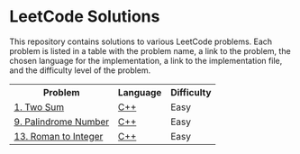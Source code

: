 <h1>LeetCode Solutions</h1>

<p>This repository contains solutions to various LeetCode problems. Each problem is listed in a table with the problem name, a link to the problem, the chosen language for the implementation, a link to the implementation file, and the difficulty level of the problem.</p>

<table>
  <tr>
    <th>Problem</th>
    <th>Language</th>
    <th>Difficulty</th>
  </tr>
  <tr>
    <td><a href="https://leetcode.com/problems/two-sum/">1. Two Sum</a></td>
    <td><a href="./algorithm/cpp/two_sum.cc">C++</a></td>
    <td>Easy</td>
  </tr>
  <td><a href="https://leetcode.com/problems/palindrome-number/">9. Palindrome Number
</a></td>
    <td><a href="./algorithm/cpp/palindrome_number.cc">C++</a></td>
    <td>Easy</td>
  </tr>
  <tr>
    <td><a href="https://leetcode.com/problems/roman-to-integer/">13. Roman to Integer
</a></td>
    <td><a href="./algorithm/cpp/roman_to_integer.cc">C++</a></td>
    <td>Easy</td>
  </tr>
</table>

<!-- Add more rows for additional problems -->
